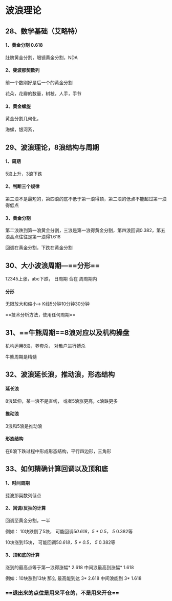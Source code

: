 # 波浪理论

## 28、数学基础（艾略特）

#### 1、黄金分割 0.618

肚脐黄金分割，眼镜黄金分割，NDA

#### 2、斐波那契数列 

前一个数刚好是后一个的黄金分割

花朵，花瓣的数量，树枝，人手，手节

#### 3、黄金螺旋

黄金分割几何化，

海螺，银河系，

## 29、波浪理论，8浪结构与周期

#### 1、周期

5浪上升，3浪下跌

#### 2、判断三个规律

第三浪不是最短的，第四浪的底不低于第一浪得顶，第二浪的低点不能超过第一浪得低点

#### 3、黄金分割

第二浪跌到第一浪黄金分割，三浪是第一浪得黄金分割，第四浪回调0.382，第五浪高点往往是第一浪得1.618

回调在黄金分割，下跌在黄金分割

## 30、大小波浪周期—==分形==

12345上涨，abc下跌， 日周期 合在 周周期内

#### 分形

无限放大和缩小-> K线5分钟10分钟30分钟

==技术分析方法，使用任何周期==

## 31、==牛熊周期==8浪对应以及机构操盘

机构运用8浪，养套杀， 对散户进行搏杀

牛熊周期是精髓

## 32、波浪延长浪，推动浪，形态结构

#### 延长浪

8浪延伸，某一浪不是直线， 或者5浪涨更高，c浪跌更多

#### 推动浪

3浪和5浪是推动浪

#### 形态结构

在8浪下跌过程中形成形态结构，平行四边形，三角形

## 33、如何精确计算回调以及顶和底

#### 1、时间周期

斐波那契数列低点

#### 2、回调/反抽的计算

回调至黄金分割，一半

例如： 10块跌倒了5块，  可能回调5*0.618，5 * 0.5， 5* 0.382等

10块涨到15块， 可能回调5*0.618，5 * 0.5， 5* 0.382等

#### 3、顶和底的计算

涨到的最高点等于第一浪得涨幅* 2.618   中间浪最高到涨幅* 1.618

例如：10块涨到13块  那么 最高能到达  3* 2.618   中间浪能到  3* 1.618



### ==退出来的点位是用来平仓的，不是用来开仓==